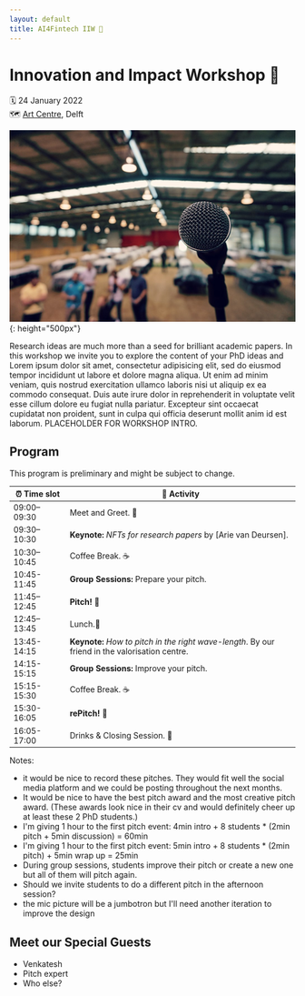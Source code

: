 ```yaml
---
layout: default
title: AI4Fintech IIW 🦄
---
```


# Innovation and Impact Workshop 🦄
🗓 24 January 2022<br/>
🗺 [Art Centre], Delft

![Mic Jumbotron](./img/jumbotron-iiw.jpg){: height="500px"}

Research ideas are much more than a seed for brilliant academic papers.
In this workshop we invite you to explore the content of your PhD ideas and 
Lorem ipsum dolor sit amet, consectetur adipisicing elit, sed do eiusmod tempor incididunt ut labore et dolore magna aliqua. Ut enim ad minim veniam, quis nostrud exercitation ullamco laboris nisi ut aliquip ex ea commodo consequat. Duis aute irure dolor in reprehenderit in voluptate velit esse cillum dolore eu fugiat nulla pariatur. Excepteur sint occaecat cupidatat non proident, sunt in culpa qui officia deserunt mollit anim id est laborum. PLACEHOLDER FOR WORKSHOP INTRO.

## Program

This program is preliminary and might be subject to change.

 ⏰&nbsp;Time&nbsp;slot | 🎤 Activity
----------------| --------------|
 09:00–09:30    | Meet and Greet. 👋
 09:30–10:30    | **Keynote:** *NFTs for research papers* by [Arie van Deursen].
 10:30–10:45    | Coffee Break. ☕️
 10:45-11:45    | **Group Sessions:** Prepare your pitch. 
 11:45–12:45    | **Pitch!** 📣
 12:45–13:45    | Lunch.🍕
 13:45-14:15    | **Keynote:** *How to pitch in the right wave-length*. By our friend in the valorisation centre.
 14:15-15:15    | **Group Sessions:** Improve your pitch.
 15:15-15:30    | Coffee Break. ☕️
 15:30-16:05    | **rePitch!** 🏅
 16:05-17:00    | Drinks & Closing Session. 🍷
 
Notes:
- it would be nice to record these pitches. They would fit well the social media platform and we could be posting throughout the next months. 
- It would be nice to have the best pitch award and the most creative pitch award. (These awards look nice in their cv and would definitely cheer up at least these 2 PhD students.)
- I'm giving 1 hour to the first pitch event: 4min intro + 8 students * (2min pitch + 5min discussion)  = 60min
- I'm giving 1 hour to the first pitch event: 5min intro + 8 students * (2min pitch) + 5min wrap up  = 25min
- During group sessions, students improve their pitch or create a new one but all of them will pitch again.
- Should we invite students to do a different pitch in the afternoon session?
- the mic picture will be a jumbotron but I'll need another iteration to improve the design

## Meet our Special Guests

- Venkatesh
- Pitch expert
- Who else?

[Art Centre]: https://www.artcentredelft.com
